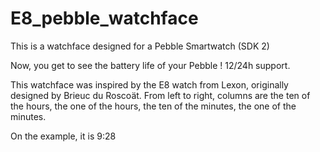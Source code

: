 E8_pebble_watchface
===================

This is a watchface designed for a Pebble Smartwatch (SDK 2)

Now, you get to see the battery life of your Pebble !
12/24h support.

This watchface was inspired by the E8 watch from Lexon, originally designed by Brieuc du Roscoät.
From left to right, columns are the ten of the hours, the one of the hours, the ten of the minutes, the one of the minutes.

On the example, it is 9:28
